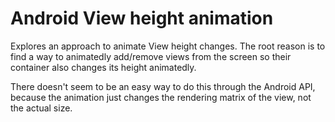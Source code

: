 Android View height animation
=============================

Explores an approach to animate View height changes. The root reason is to find a way to animatedly add/remove views from the screen so their container also changes its height animatedly.

There doesn't seem to be an easy way to do this through the Android API, because the animation just changes the rendering matrix of the view, not the actual size.
